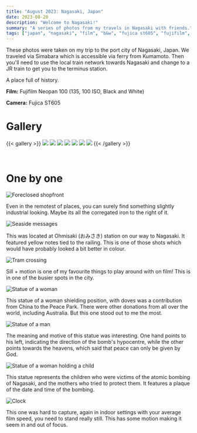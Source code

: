 ```yaml
---
title: "August 2023: Nagasaki, Japan"
date: 2023-08-20
description: "Welcome to Nagasaki!"
summary: "A series of photos from my travels in Nagasaki with friends."
tags: ["japan", "nagasaki", "film", "b&w", "fujica st605", "fujifilm", "neopan 100"]
---
```


These photos were taken on my trip to the port city of Nagasaki, Japan. We traveled via Simabara which is accessible via ferry from Kumamoto. Then you'll need to use the local train network towards Nagasaki and change to a JR train to get you to the terminus station.

A place full of history.

**Film:** Fujifilm Neopan 100 (135, 100 ISO, Black and White)

**Camera:** Fujica ST605

# Gallery

{{< gallery >}}
  <img src="images/nagasaki1.JPG" class="grid-w50 md:grid-w33 xl:grid-w25" />
  <img src="images/nagasaki2.JPG" class="grid-w50 md:grid-w33 xl:grid-w25" />
  <img src="images/nagasaki3.JPG" class="grid-w50 md:grid-w33 xl:grid-w25" />
  <img src="images/nagasaki4.JPG" class="grid-w50 md:grid-w33 xl:grid-w25" />
  <img src="images/nagasaki5.JPG" class="grid-w50 md:grid-w33 xl:grid-w25" />
  <img src="images/nagasaki6.JPG" class="grid-w50 md:grid-w33 xl:grid-w25" />
  <img src="images/nagasaki7.JPG" class="grid-w50 md:grid-w33 xl:grid-w25" />
{{< /gallery >}}

<br>

# One by one
![Foreclosed shopfront](images/nagasaki1.JPG "Vending machines in front of a closed store")

Even in the remotest of places, you can surely find something slightly industrial looking. Maybe its all the corregated iron to the right of it.

![Seaside messages](images/nagasaki2.JPG "Colourful messages tied to posts outside a train window")

This was located at Ohmisaki (おみさき) station on our way to Nagasaki. It featured yellow notes tied to the railing. This is one of those shots which would have probably looked a bit better in colour.

![Tram crossing](images/nagasaki3.JPG "Tram crossing in Nagasaki city")

Sill + motion is one of my favourite things to play around with on film! This is in one of the busier spots in the city.

![Statue of a woman](images/nagasaki4.JPG "China's contribution to the Nagasaki Peace Park")

This statue of a woman shielding position, with doves was a contribution from China to the Peace Park. There were other donations from all over the world, including Australia. But this one stood out to me the most.

![Statue of a man](images/nagasaki5.JPG "The main piece of the Peace Park")

The meaning and motive of this statue was interesting. One hand points to his left, indicating the direction of the bomb's hypocentre, while the other points towards the heavens, which said that peace can only be given by God.

![Statue of a woman holding a child](images/nagasaki6.JPG "A statue of a woman holding a child, in a dress of flowers")

This statue represents the children who were victims of the atomic bombing of Nagasaki, and the mothers who tried to protect them. It features a plaque of the date and time of the bombing.

![Clock](images/nagasaki7.JPG "In a museum, featuring an old timey clock")

This one was hard to capture, again in indoor settings with your average film speed, you need to stand really still. This has some motion making it seem in and out of focus.